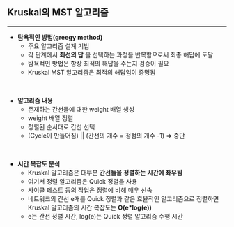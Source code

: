 Kruskal의 MST 알고리즘
---
***

* __탐욕적인 방법(greegy method)__
    * 주요 알고리즘 설계 기법
    * 각 단계에서 __최선의 답__ 을 선택하는 과정을 반복함으로써 최종 해답에 도달
    * 탐욕적인 방법은 항상 최적의 해답을 주는지 검증이 필요
    * Kruskal MST 알고리즘은 최적의 해답임이 증명됨
<br>

* __알고리즘 내용__
    * 존재하는 간선들에 대한 weight 배열 생성
    * weight 배열 정렬
    * 정렬된 순서대로 간선 선택
    * (Cycle이 만들어짐) || (간선의 개수 = 정점의 개수 -1) => 중단
<br>

* __시간 복잡도 분석__
    * Kruskal 알고리즘은 대부분 __간선들을 정렬하는 시간에 좌우됨__
    * 여기서 정렬 알고리즘은 Quick 정렬을 사용
    * 사이클 테스트 등의 작업은 정렬에 비해 매우 신속
    * 네트워크의 간선 e개를 Quick 정렬과 같은 효율적인 알고리즘으로 정렬하면 Kruskal 알고리즘의 시간 복잡도는 __O(e*log(e))__
    * e는 간선 정렬 시간, log(e)는 Quick 정렬 알고리즘 수행 시간